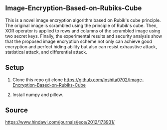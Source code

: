 ## Image-Encryption-Based-on-Rubiks-Cube
This is a novel image encryption algorithm based on Rubik's cube principle. The original image is scrambled using the principle of Rubik's cube. Then, XOR operator is applied to rows and columns of the scrambled image using two secret keys. Finally, the experimental results and security analysis show that the proposed image encryption scheme not only can achieve good encryption and perfect hiding ability but also can resist exhaustive attack, statistical attack, and differential attack.

## Setup
1. Clone this repo
git clone https://github.com/ipshita0702/Image-Encryption-Based-on-Rubiks-Cube

2. Install numpy and pillow.

## Source
https://www.hindawi.com/journals/jece/2012/173931/
